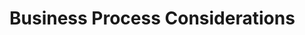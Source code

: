 # Business Process Considerations

<!-- Staging provides an excellent way of creating, reviewing, and publishing content, but streamlining a workflow is the key to unlocking its full potential. It is critical to notify the web team, marketing team, and design team when it is time to make and review changes in order to optimize efficiency when building your platform. When reviewing pages in a site, it's also very important to be able to see what the page will look like on different devices with various screen sizes. Implementing all of this with a work-in-progress environment before pages are published is important to platform development.

## Updating Livingstone's Platform Systematically {#livingstone}

So far, the Livingstone Hotels & Resorts platform has been updated in a kind of free-for-all. Some pages have had a specific workflow implemented, but a lot of the platform has been built by Content Creators adding their content while the Design team has created the layouts and look. Josiah has been left to organize it all. Josiah wants to define a workflow for the entire platform that notifies everyone when scheduled updates for the platform are going to go live, and by when they need to get things finished. He wants to create a system that minimizes labor while maximizing the amount of content they are able to produce without error.

## Implementing Workflows Across the Platform {#work}

As we learned in an earlier section, creating a review process in Liferay DXP is easy using _Workflows_. Although publishing without a workflow might work well for smaller projects, publishing large-scale productions will go much more smoothly with a Workflow in place so that page changes can be reviewed and approved systematically. Without a review process, you can unintentionally publish content that is not up-to-date or that is not presented the way you want it to be.

<div class="key-point">
Key Point: <br />
Setting up a Workflow for both Content and Pages ensures that the best version of a site is published.
</div>

The best practice for a workflow starts when content is created. Content should be submitted for review, reviewed by an Administrator and/or a Content Reviewer, and placed on a page (or pages). Once all the content has been placed in a page, the page should be reviewed in Staging, and, once all the content for the latest update has been completed, the Site or Platform Administrator can publish everything to live.

<br />

<figure>
	<img src="../images/workflow-best-practice.png" style="max-height:25%;" />
	<figcaption style="font-size: x-small">Fig.1 The best practice workflow for Content Creation in Liferay DXP</figcaption>
</figure>

<br />

Administrators can set up a workflow just like this one for their Web Teams. Content Creators can create content and submit it for review. Once an Administrator approves, Content Creators can put their content onto the page via various content widgets (e.g., Asset Publisher, Web Content) that meet the requirements of Design. After all the content has been added to the page, it can go through its own review process. An Administrator will review the page and send it back to the team if there is anything that is not ready for publishing. Once everything looks the way it is supposed to, the Site or Platform Administrator publishes all the new content to live.

<div class="key-point">
Key Point: <br />
Using Staging and Workflows together is necessary to create the full business review process.
</div>

<br />

<figure>
	<img src="../images/workflow-config.png" style="max-height:40%;" />
	<figcaption style="font-size: x-small">Fig.2 Adding a workflow definition to Pages in a site</figcaption>
</figure>

<br />

As mentioned above, Pages can be configured for a full review process, similar to Content workflows. This process can be accessed in the _Site Administration_ menu in the _Workflow_ section. Simply assign an existing workflow definition to Page Revision, or create your own with the Kaleo Designer.

## Putting Everything Together {#put}

From beginning to end, Content Creators add content to the platform, add metadata, assign it to a Display Page, and submit it for review. An Administrator or Content Reviewer reviews the content. Once the content is approved, Content Creators place it on the page (or the content is published automatically if automation is set up). Once all the content is on the page, a page workflow can be set up so that every page will be reviewed, edited, tested, and finally published to live.

Page reviews are used for that last double-check to ensure that everything your users are about to see is exactly how it should be. Testing of the navigation, action buttons, language translations, and accessibility should be done here. At this point, it is also a good idea to test outside of Liferay with screen-readers. 

Once the full functionality has been checked out, make a final check to ensure that everything looks good and that any last-minute adjustments have not changed the look of your pages. Once you are sure that everything works and that it all looks perfect, it is time to publish the site to live.

<div class="summary">
<h3>Knowledge Check</h3>
<ul>
  <li>Content should be created, ______________________, and placed on a page.</li>
  <li>Pages should have ______________________ placed on them and be reviewed in Staging before publishing to live.</li>
  <li>Set Workflow definitions for Pages under the Configuration section of the ______________________.</li>
</ul>
</div> -->
